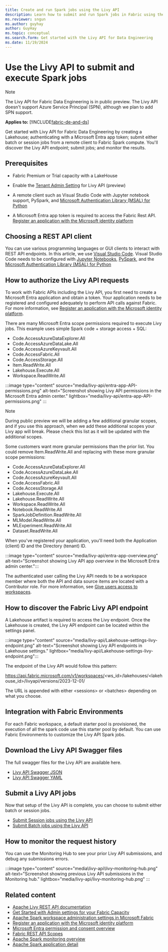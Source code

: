 ```yaml
---
title: Create and run Spark jobs using the Livy API
description: Learn how to submit and run Spark jobs in Fabric using the Livy API.
ms.reviewer: sngun
ms.author: guyhay
author: GuyHay
ms.topic: conceptual
ms.search.form: Get started with the Livy API for Data Engineering
ms.date: 11/19/2024
---
```


# Use the Livy API to submit and execute Spark jobs

> [!NOTE]
> The Livy API for Fabric Data Engineering is in public preview.
> The Livy API doesn't support Azure Service Principal (SPN), although we plan to add SPN support.

**Applies to:** [!INCLUDE[fabric-de-and-ds](includes/fabric-de-ds.md)]

Get started with Livy API for Fabric Data Engineering by creating a Lakehouse; authenticating with a Microsoft Entra app token; submit either batch or session jobs from a remote client to Fabric Spark compute. You'll discover the Livy API endpoint; submit jobs; and monitor the results.

## Prerequisites

* Fabric Premium or Trial capacity with a LakeHouse

* Enable the [Tenant Admin Setting](/fabric/admin/about-tenant-settings) for Livy API (preview)

* A remote client such as Visual Studio Code with Jupyter notebook support, PySpark, and [Microsoft Authentication Library (MSAL) for Python](/entra/msal/python/)

* A Microsoft Entra app token is required to access the Fabric Rest API. [Register an application with the Microsoft identity platform](/entra/identity-platform/quickstart-register-app)

## Choosing a REST API client

You can use various programming languages or GUI clients to interact with REST API endpoints. In this article, we use [Visual Studio Code](https://code.visualstudio.com/). Visual Studio Code needs to be configured with [Jupyter Notebooks](https://code.visualstudio.com/docs/datascience/jupyter-notebooks), [PySpark](https://code.visualstudio.com/docs/python/python-quick-start), and the [Microsoft Authentication Library (MSAL) for Python](/entra/msal/python/)

## How to authorize the Livy API requests

To work with Fabric APIs including the Livy API, you first need to create a Microsoft Entra application and obtain a token. Your application needs to be registered and configured adequately to perform API calls against Fabric. For more information, see [Register an application with the Microsoft identity platform](/entra/identity-platform/quickstart-register-app).

There are many Microsoft Entra scope permissions required to execute Livy jobs. This example uses simple Spark code + storage access + SQL:

* Code.AccessAzureDataExplorer.All
* Code.AccessAzureDataLake.All
* Code.AccessAzureKeyvault.All
* Code.AccessFabric.All
* Code.AccessStorage.All
* Item.ReadWrite.All
* Lakehouse.Execute.All
* Workspace.ReadWrite.All

:::image type="content" source="media/livy-api/entra-app-API-permissions.png" alt-text="Screenshot showing Livy API permissions in the Microsoft Entra admin center." lightbox="media/livy-api/entra-app-API-permissions.png" :::

> [!NOTE]
> During public preview we will be adding a few additional granular scopes, and if you use this approach, when we add these additional scopes your Livy app will break. Please check this list as it will be updated with the additional scopes.

Some customers want more granular permissions than the prior list. You could remove Item.ReadWrite.All and replacing with these more granular scope permissions:

* Code.AccessAzureDataExplorer.All
* Code.AccessAzureDataLake.All
* Code.AccessAzureKeyvault.All
* Code.AccessFabric.All
* Code.AccessStorage.All
* Lakehouse.Execute.All
* Lakehouse.ReadWrite.All
* Workspace.ReadWrite.All
* Notebook.ReadWrite.All
* SparkJobDefinition.ReadWrite.All
* MLModel.ReadWrite.All
* MLExperiment.ReadWrite.All
* Dataset.ReadWrite.All

When you've registered your application, you'll need both the Application (client) ID and the Directory (tenant) ID.

:::image type="content" source="media/livy-api/entra-app-overview.png" alt-text="Screenshot showing Livy API app overview in the Microsoft Entra admin center.":::

The authenticated user calling the Livy API needs to be a workspace member where both the API and data source items are located with a Contributor role. For more information, see [Give users access to workspaces](../fundamentals/give-access-workspaces.md).

## How to discover the Fabric Livy API endpoint

A Lakehouse artifact is required to access the Livy endpoint. Once the Lakehouse is created, the Livy API endpoint can be located within the settings panel.

:::image type="content" source="media/livy-api/Lakehouse-settings-livy-endpoint.png" alt-text="Screenshot showing Livy API endpoints in Lakehouse settings." lightbox="media/livy-api/Lakehouse-settings-livy-endpoint.png":::

The endpoint of the Livy API would follow this pattern:

https://api.fabric.microsoft.com/v1/workspaces/<ws_id>/lakehouses/<lakehouse_id>/livyapi/versions/2023-12-01/

The URL is appended with either \<sessions> or \<batches> depending on what you choose.

## Integration with Fabric Environments

For each Fabric workspace, a default starter pool is provisioned, the execution of all the spark code use this starter pool by default. You can use Fabric Environments to customize the Livy API Spark jobs.

## Download the Livy API Swagger files

The full swagger files for the Livy API are available here.

* [Livy API Swagger JSON](https://github.com/microsoft/fabric-samples/blob/main/docs-samples/data-engineering/Livy-API-swagger/swagger.json)
* [Livy API Swagger YAML](https://github.com/microsoft/fabric-samples/blob/main/docs-samples/data-engineering/Livy-API-swagger/swagger.yaml)

## Submit a Livy API jobs

Now that setup of the Livy API is complete, you can choose to submit either batch or session jobs.

* [Submit Session jobs using the Livy API](get-started-api-livy-session.md)
* [Submit Batch jobs using the Livy API](get-started-api-livy-batch.md)

## How to monitor the request history

You can use the Monitoring Hub to see your prior Livy API submissions, and debug any submissions errors.

:::image type="content" source="media\livy-api\livy-monitoring-hub.png" alt-text="Screenshot showing previous Livy API submissions in the Monitoring hub." lightbox="media/livy-api/livy-monitoring-hub.png" :::

## Related content

* [Apache Livy REST API documentation](https://livy.incubator.apache.org/docs/latest/rest-api.html)
* [Get Started with Admin settings for your Fabric Capacity](capacity-settings-overview.md)
* [Apache Spark workspace administration settings in Microsoft Fabric](workspace-admin-settings.md)
* [Register an application with the Microsoft identity platform](/entra/identity-platform/quickstart-register-app)
* [Microsoft Entra permission and consent overview](/entra/identity-platform/permissions-consent-overview)
* [Fabric REST API Scopes](/rest/api/fabric/articles/scopes)
* [Apache Spark monitoring overview](spark-monitoring-overview.md)
* [Apache Spark application detail](spark-detail-monitoring.md)
